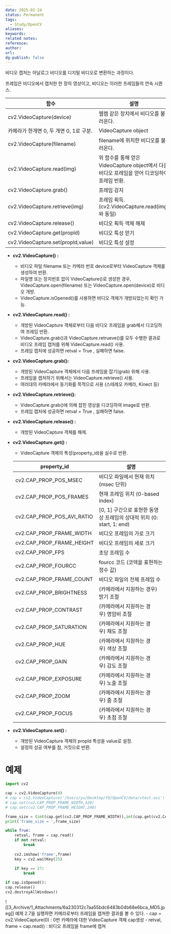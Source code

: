 ```yaml
---
date: 2025-02-24
status: Permanent
tags:
  - Study/OpenCV
aliases: 
keywords: 
related notes: 
reference: 
author: 
url: 
dg-publish: false
---
```

비디오 캡처는 아날로그 비디오를 디지털 비디오로 변환하는 과정이다.

프레임은 비디오에서 캡처한 한 장의 영상이고, 비디오는 이러한 프레임들의 연속 시퀀스.

|**함수**|**설명**|**출력**|
|---|---|---|
|cv2.VideoCapture(device)|웹캠 같은 장치에서 비디오를 불러온다.||
|카메라가 한개면 0, 두 개면 0, 1로 구분.|VideoCapture object||
|cv2.VideoCapture(filename)|filename에 위치한 비디오를 불러온다.|VideoCapture object|
|cv2.VideoCapture.read(img)|위 함수를 통해 얻은 VideoCapture object에서 다음 비디오 프레임을 얻어 디코딩하여 프레임 반환.|retval, img|
|cv2.VideoCapture.grab()|프레임 감지|img|
|cv2.VideoCapture.retrieve(img)|프레임 획득. (cv2.VideoCapture.read(img)와 동일)|retval|
|cv2.VideoCapture.release()|비디오 획득 객체 해제|X|
|cv2.VideoCapture.get(propld)|비디오 특성 얻기|retval|
|cv2.VideoCapture.set(propld,value)|비디오 특성 설정|retval|

- **cv2.VideoCapture() :**
    
    - 비디오 파일 filename 또는 카메라 번호 device로부터 VideoCapture 객체를 생성하여 반환.
    - 파일명 또는 장치번호 없이 VideoCapture()로 생성한 경우, VideoCapture.open(filename) 또는 VideoCapture.open(device)로 비디오 개방.
    - VideoCapture.isOpened()를 사용하면 비디오 객체가 개방되었는지 확인 가능.
- **cv2.VideoCapture.read() :**
    
    - 개방된 VideoCapture 객체로부터 다음 비디오 프레임을 grab해서 디코딩하여 프레임 반환.
    - VideoCapture.grab()과 VideoCapture.retrueve()를 모두 수행한 결과로 비디오 프레임 캡처를 위해 VideoCapture.read() 사용.
    - 프레임 캡처에 성공하면 retval = True , 실패하면 false.
- **cv2.VideoCapture.grab():**
    
    - 개방된 VideoCapture 객체에서 다음 프레임을 잡기(grab) 위해 사용.
    - 프레임을 캡처하기 위해서는 VideoCapture.retrieve() 사용.
    - 여러대의 카메라에서 동기화를 목적으로 사용 (스테레오 카메라, Kinect 등)
- **cv2.VideoCapture.retrieve():**
    
    - VideoCapture.grab()에 의해 잡힌 영상을 디코딩하여 image로 반환.
    - 프레임 캡처에 성공하면 retval = True , 실패하면 false.
- **cv2.VideoCapture.release() :**
    
    - 개방된 VideoCapture 객체를 해제.
- **cv2.VideoCapture.get() :**
    
    - VideoCapture 객체의 특성(property_id)을 실수로 반환.
    
    |**property_id**|**설명**|
    |---|---|
    |cv2.CAP_PROP_POS_MSEC|비디오 파일에서 현재 위치 (msec 단위)|
    |cv2.CAP_PROP_POS_FRAMES|현재 프레임 위치 (0-based index)|
    |cv2.CAP_PROP_POS_AVI_RATIO|[0, 1] 구간으로 표현한 동영상 프레임의 상대적 위치 (0: start, 1: end)|
    |cv2.CAP_PROP_FRAME_WIDTH|비디오 프레임의 가로 크기|
    |cv2.CAP_PROP_FRAME_HEIGHT|비디오 프레임의 세로 크기|
    |cv2.CAP_PROP_FPS|초당 프레임 수|
    |cv2.CAP_PROP_FOURCC|fourcc 코드 (코덱을 표현하는 정수 값)|
    |cv2.CAP_PROP_FRAME_COUNT|비디오 파일의 전체 프레임 수|
    |cv2.CAP_PROP_BRIGHTNESS|(카메라에서 지원하는 경우) 밝기 조절|
    |cv2.CAP_PROP_CONTRAST|(카메라에서 지원하는 경우) 명암비 조절|
    |cv2.CAP_PROP_SATURATION|(카메라에서 지원하는 경우) 채도 조절|
    |cv2.CAP_PROP_HUE|(카메라에서 지원하는 경우) 색상 조절|
    |cv2.CAP_PROP_GAIN|(카메라에서 지원하는 경우) 감도 조절|
    |cv2.CAP_PROP_EXPOSURE|(카메라에서 지원하는 경우) 노출 조절|
    |cv2.CAP_PROP_ZOOM|(카메라에서 지원하는 경우) 줌 조절|
    |cv2.CAP_PROP_FOCUS|(카메라에서 지원하는 경우) 초점 조절|
    
- **cv2.VideoCapture.set() :**
    
    - 개방된 VideoCapture 객체의 propId 특성을 value로 설정.
    - 설정의 성공 여부를 참, 거짓으로 반환.

# 예제
```python
import cv2

cap = cv2.VideoCapture(0)
# cap = cv2.VideoCapture('/Users/yu/Desktop/YU/OpenCV/data/vtest.avi')
# cap.set(cv2.CAP_PROP_FRAME_WIDTH,320)
# cap.set(cv2.CAP_PROP_FRAME_HEIGHT,240)

frame_size = (int(cap.get(cv2.CAP_PROP_FRAME_WIDTH)),int(cap.get(cv2.CAP_PROP_FRAME_HEIGHT)))
print('frame_size = ',frame_size)

while True:
	retval, frame = cap.read()
	if not retval:
		break
	
	cv2.imshow('frame',frame)
	key = cv2.waitKey(25)
	
	if key == 27:
		break

if cap.isOpened():
cap.release()
cv2.destroyAllWindows()
```
![[3_Archive/1_Attachments/6a230312c7aa55bdc6483b04b68e6bca_MD5.jpeg]]
예제 2.7을 실행하면 카메라로부터 프레임을 캡쳐한 결과를 볼 수 있다.
	- cap = cv2.VideoCapture(0) : 0번 카메라에 대한 VideoCapture 객체 cap생성
	- retval, frame = cap.read() : 비디오 프레임을 frame에 캡쳐
	

